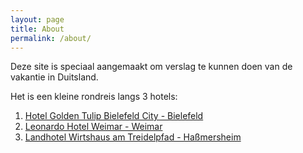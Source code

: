 ```yaml
---
layout: page
title: About
permalink: /about/
---
```


Deze site is speciaal aangemaakt om verslag te kunnen doen van de vakantie in Duitsland.

Het is een kleine rondreis langs 3 hotels:
1. [Hotel Golden Tulip Bielefeld City - Bielefeld](https://bielefeld-city.goldentulip.com/nl-nl)
2. [Leonardo Hotel Weimar - Weimar](https://www.leonardo-hotels.nl/leonardo-hotel-weimar)
3. [Landhotel Wirtshaus am Treidelpfad - Haßmersheim](https://www.wirtshaus-am-treidelpfad.de)
